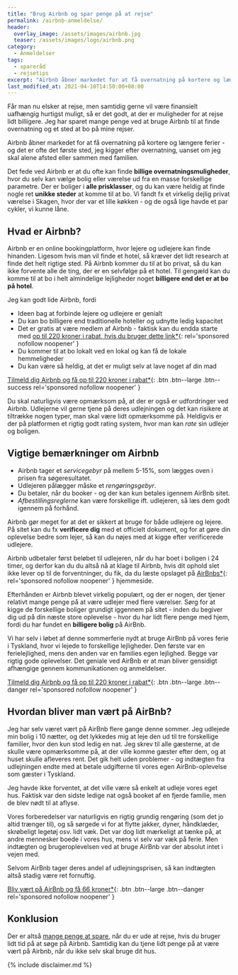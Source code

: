 ```yaml
---
title: "Brug Airbnb og spar penge på at rejse"
permalink: /airbnb-anmeldelse/
header:
  overlay_image: /assets/images/airbnb.jpg
  teaser: /assets/images/logo/airbnb.png
category:
  - Anmeldelser
tags:
  - spareråd
  - rejsetips
excerpt: "Airbnb åbner markedet for at få overnatning på kortere og længere ferier - og det er ofte det første sted, jeg kigger efter overnatning, uanset om jeg skal alene afsted eller sammen med familien"
last_modified_at: 2021-04-10T14:50:00+08:00
---
```


Får man nu elsker at rejse, men samtidig gerne vil være finansielt uafhængig hurtigst muligt, så er det godt, at der er muligheder for at rejse lidt billigere. Jeg har sparet mange penge ved at bruge Airbnb til at finde overnatning og et sted at bo på mine rejser.

Airbnb åbner markedet for at få overnatning på kortere og længere ferier - og det er ofte det første sted, jeg kigger efter overnatning, uanset om jeg skal alene afsted eller sammen med familien.

Det fede ved Airbnb er at du ofte kan finde **billige overnatningsmuligheder**, hvor du selv kan vælge bolig eller værelse ud fra en masse forskellige parametre. Der er boliger i **alle prisklasser**, og du kan være heldig at finde nogle ret **unikke steder** at komme til at bo. Vi fandt fx et virkelig dejlig privat værelse i Skagen, hvor der var et lille køkken - og de også lige havde et par cykler, vi kunne låne.

## Hvad er Airbnb?

Airbnb er en online bookingplatform, hvor lejere og udlejere kan finde hinanden. Ligesom hvis man vil finde et hotel, så kræver det lidt research at finde det helt rigtige sted. På Airbnb kommer du til at bo privat, så du kan ikke forvente alle de ting, der er en selvfølge på et hotel. Til gengæld kan du komme til at bo i helt almindelige lejligheder noget **billigere end det er at bo på hotel**.

Jeg kan godt lide Airbnb, fordi

- Ideen bag at forbinde lejere og udlejere er genialt
- Du kan bo billigere end traditionelle hoteller og udnytte ledig kapacitet
- Det er gratis at være medlem af Airbnb - faktisk kan du endda starte med
[op til 220 kroner i rabat, hvis du bruger dette link\*](/go/airbnb/){: rel='sponsored nofollow noopener' }
- Du kommer til at bo lokalt ved en lokal og kan få de lokale hemmeligheder
- Du kan være så heldig, at det er muligt selv at lave noget af din mad

[Tilmeld dig Airbnb og få op til 220 kroner i rabat\*](/go/airbnb/){: .btn .btn--large .btn--success rel='sponsored nofollow noopener' }

Du skal naturligvis være opmærksom på, at der er også er udfordringer ved Airbnb. Udlejerne vil gerne tjene på deres udlejningen og det kan risikere at tiltrække nogen typer, man skal være lidt opmærksomme på. Heldigvis er der på platformen et rigtig godt rating system, hvor man kan _rate_ sin udlejer og boligen.

## Vigtige bemærkninger om Airbnb

- Airbnb tager et _servicegebyr_ på mellem 5-15%, som lægges oven i prisen fra søgeresultatet.
- Udlejeren pålægger måske et _rengøringsgebyr_.
- Du betaler, når du booker - og der kan kun betales igennem AirBnb sitet.
- _Afbestillingsreglerne_ kan være forskellige ift. udlejeren, så læs dem godt igennem på forhånd.

Airbnb gør meget for at det er sikkert at bruge for både udlejere og lejere. På sitet kan du fx **verificere dig** med et officielt dokument, og for at gøre din oplevelse bedre som lejer, så kan du nøjes med at kigge efter verificerede udlejere.

Airbnb udbetaler først beløbet til udlejeren, når du har boet i boligen i 24 timer, og derfor kan du du altså nå at klage til Airbnb, hvis dit ophold slet ikke lever op til de forventninger, du fik, da du læste opslaget på [AirBnbs\*](/go/airbnb/){: rel='sponsored nofollow noopener' } hjemmeside.

Efterhånden er Airbnb blevet virkelig populært, og der er nogen, der tjener relativt mange penge på at være udlejer med flere værelser. Sørg for at kigge de forskellige boliger grundigt iggennem på sitet - inden du begiver dig ud på din næste store oplevelse - hvor du har lidt flere penge med hjem, fordi du har fundet en **billigere bolig** på AirBnb.

Vi har selv i løbet af denne sommerferie nydt at bruge AirBnb på vores ferie i Tyskland, hvor vi lejede to forskellige lejligheder. Den første var en ferielejlighed, mens den anden var en families egen lejlighed. Begge var rigtig gode oplevelser. Det geniale ved AirBnb er at man bliver gensidigt afhængige gennem kommunikationen og anmeldelser.

[Tilmeld dig Airbnb og få op til 220 kroner i rabat\*](/go/airbnb/){: .btn .btn--large .btn--danger rel='sponsored nofollow noopener' }

## Hvordan bliver man vært på AirBnb?

Jeg har selv været vært på AirBnb flere gange denne sommer. Jeg udlejede min bolig i 10 nætter, og det lykkedes mig at leje den ud til tre forskellige familier, hvor den kun stod ledig en nat. Jeg skrev til alle gæsterne, at de skulle være opmærksomme på, at der ville komme gæster efter dem, og at huset skulle afleveres rent. Det gik helt uden problemer - og indtægten fra udlejningen endte med at betale udgifterne til vores egen AirBnb-oplevelse som gæster i Tyskland.

Jeg havde ikke forventet, at det ville være så enkelt at udleje vores eget hus. Faktisk var den sidste ledige nat også booket af en fjerde familie, men de blev nødt til at aflyse.

Vores forberedelser var naturligvis en rigtig grundig rengøring (som det jo altid trænger til), og så sørgede vi for at flytte jakker, dyner, håndklæder, skrøbeligt legetøj osv. lidt væk. Det var dog lidt mærkeligt at tænke på, at andre mennesker boede i vores hus, mens vi selv var væk på ferie. Men indtægten og brugeroplevelsen ved at bruge AirBnb var der absolut intet i vejen med.

Selvom AirBnb tager deres andel af udlejningsprisen, så kan indtægten altså stadig være ret fornuftig.

[Bliv vært på AirBnb og få 66 kroner\*](/go/airbnb/){: .btn .btn--large .btn--danger rel='sponsored nofollow noopener' }

## Konklusion

Der er altså [mange penge at spare](/spar-penge/), når du er ude at rejse, hvis du bruger lidt tid på at søge på Airbnb. Samtidig kan du tjene lidt penge på at være vært på Airbnb, når du ikke selv skal bruge dit hus.

{% include disclaimer.md %}

